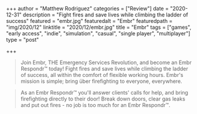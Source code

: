 +++
author = "Matthew Rodriguez"
categories = ["Review"]
date = "2020-12-31"
description = "Fight fires and save lives while climbing the ladder of success"
featured = "embr.jpg"
featuredalt = "Embr"
featuredpath = "img/2020/12"
linktitle = "2020/12/embr.jpg"
title = "Embr"
tags = ["games", "early access", "indie", "simulation", "casual", "single player", "multiplayer"]
type = "post"

+++

> Join Embr, THE Emergency Services Revolution, and become an Embr Respondr™ today! Fight fires and save lives while climbing the ladder of success, all within the comfort of flexible working hours. Embr's mission is simple; bring über firefighting to everyone, everywhere.

> As an Embr Respondr™️ you'll answer clients' calls for help, and bring firefighting directly to their door! Break down doors, clear gas leaks and put out fires - no job is too much for an Embr Respondr™️.
